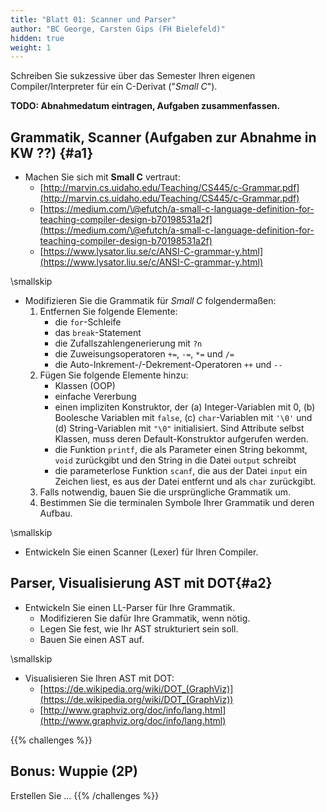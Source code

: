 ```yaml
---
title: "Blatt 01: Scanner und Parser"
author: "BC George, Carsten Gips (FH Bielefeld)"
hidden: true
weight: 1
---
```


Schreiben Sie sukzessive über das Semester Ihren eigenen Compiler/Interpreter für ein C-Derivat ("*Small C*").

**TODO: Abnahmedatum eintragen, Aufgaben zusammenfassen.** 

## Grammatik, Scanner (Aufgaben zur Abnahme in KW ??) {#a1}

*   Machen Sie sich mit **Small C**  vertraut:
    *   [http://marvin.cs.uidaho.edu/Teaching/CS445/c-Grammar.pdf](http://marvin.cs.uidaho.edu/Teaching/CS445/c-Grammar.pdf)
    *   [https://medium.com/\@efutch/a-small-c-language-definition-for-teaching-compiler-design-b70198531a2f](https://medium.com/\@efutch/a-small-c-language-definition-for-teaching-compiler-design-b70198531a2f)
    *   [https://www.lysator.liu.se/c/ANSI-C-grammar-y.html](https://www.lysator.liu.se/c/ANSI-C-grammar-y.html)

\smallskip

*   Modifizieren Sie die Grammatik für *Small C* folgendermaßen:
    1.  Entfernen Sie folgende Elemente:
        *   die `for`-Schleife
        *   das `break`-Statement
        *   die Zufallszahlengenerierung mit `?n`
        *   die Zuweisungsoperatoren `+=`, `-=`, `*=` und `/=`
        *   die Auto-Inkrement-/-Dekrement-Operatoren `++` und `--`
    2.  Fügen Sie folgende Elemente hinzu:
        *   Klassen (OOP)
        *   einfache Vererbung
        *   einen impliziten Konstruktor, der (a) Integer-Variablen mit 0, (b) Boolesche Variablen mit `false`, (c) `char`-Variablen
            mit `'\0'` und (d) String-Variablen mit `"\0"` initialisiert. Sind Attribute selbst Klassen, muss deren Default-Konstruktor
            aufgerufen werden.
        *   die Funktion `printf`, die als Parameter einen String bekommt, `void` zurückgibt und den String in die Datei `output` schreibt
        *   die parameterlose Funktion `scanf`, die aus der Datei `input` ein Zeichen liest, es aus der Datei entfernt und als `char` zurückgibt.
    3.  Falls notwendig, bauen Sie die ursprüngliche Grammatik um.
    4.  Bestimmen Sie die terminalen Symbole Ihrer Grammatik und deren Aufbau.

\smallskip

*   Entwickeln Sie einen Scanner (Lexer) für Ihren Compiler.


## Parser, Visualisierung AST mit DOT{#a2}

*   Entwickeln Sie einen LL-Parser für Ihre Grammatik.
    *   Modifizieren Sie dafür Ihre Grammatik, wenn nötig.
    *   Legen Sie fest, wie Ihr AST strukturiert sein soll.
    *   Bauen Sie einen AST auf.

\smallskip

*   Visualisieren Sie Ihren AST mit DOT:
    *    [https://de.wikipedia.org/wiki/DOT_(GraphViz)](https://de.wikipedia.org/wiki/DOT_(GraphViz))
    *    [http://www.graphviz.org/doc/info/lang.html](http://www.graphviz.org/doc/info/lang.html)



{{% challenges %}}

## Bonus: Wuppie (2P)
Erstellen Sie ...
{{% /challenges %}}